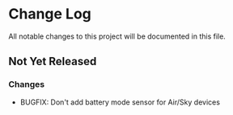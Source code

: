 # Change Log

All notable changes to this project will be documented in this file.

## Not Yet Released

### Changes

- BUGFIX: Don't add battery mode sensor for Air/Sky devices
